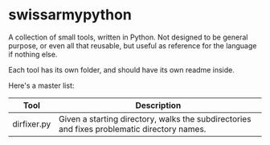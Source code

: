 # swissarmypython #
A collection of small tools, written in Python. Not designed to be general purpose, or even all that reusable, but useful as reference for the language if nothing else.

Each tool has its own folder, and should have its own readme inside.

Here's a master list:

| Tool | Description |
| ---- | ------------|
| dirfixer.py | Given a starting directory, walks the subdirectories and fixes problematic directory names. |
